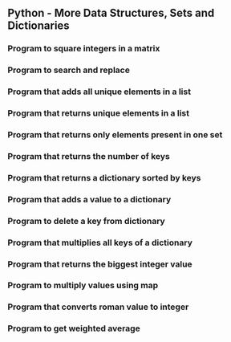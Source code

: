## Python - More Data Structures, Sets and Dictionaries
### Program to square integers in a matrix
### Program to search and replace
### Program that adds all unique elements in a list
### Program that returns unique elements in a list
### Program that returns only elements present in one set
### Program that returns the number of keys
### Program that returns a dictionary sorted by keys
### Program that adds a value to a dictionary
### Program to delete a key from dictionary
### Program that multiplies all keys of a dictionary
### Program that returns the biggest integer value
### Program to multiply values using map
### Program that converts roman value to integer
### Program to get weighted average
